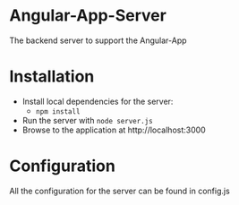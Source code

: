 Angular-App-Server
==================

The backend server to support the Angular-App

# Installation

* Install local dependencies for the server:
    * `npm install`
* Run the server with `node server.js`
* Browse to the application at http://localhost:3000

# Configuration

All the configuration for the server can be found in config.js
